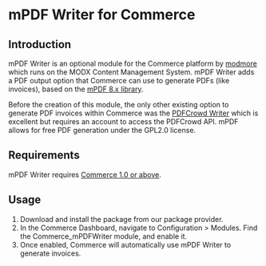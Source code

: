mPDF Writer for Commerce
==

Introduction
--
mPDF Writer is an optional module for the Commerce platform by [modmore](https://www.modmore.com) which runs on the MODX Content Management System.
mPDF Writer adds a PDF output option that Commerce can use to generate PDFs (like invoices), based on the [mPDF 8.x library](https://mpdf.github.io/).

Before the creation of this module, the only other existing option to generate PDF invoices within Commerce was the [PDFCrowd Writer](https://www.modmore.com/commerce/extensions/pdfcrowd-writer/) which is excellent but requires an account to access the PDFCrowd API.
mPDF allows for free PDF generation under the GPL2.0 license.

Requirements
--
mPDF Writer requires [Commerce 1.0 or above](https://www.modmore.com/commerce/).

Usage
--
1. Download and install the package from our package provider.
2. In the Commerce Dashboard, navigate to Configuration > Modules. Find the Commerce_mPDFWriter module, and enable it.
3. Once enabled, Commerce will automatically use mPDF Writer to generate invoices.
